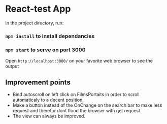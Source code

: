 #  React-test App

In the project directory, run:
### `npm install` to install dependancies
### `npm start` to serve on port 3000

Open `http://localhost:3000/` on your favorite web browser to see the output


## Improvement points

- Bind autoscroll on left click on FilmsPortaits in order to scroll automaticaly to a decent position.
- Make a button instead of the OnChange on the search bar to make less request and therefor dont flood the browser with get request.
- The view can always be improved.

